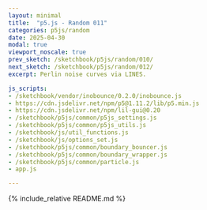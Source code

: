 ```yaml
---
layout: minimal
title:  "p5.js - Random 011"
categories: p5js/random
date: 2025-04-30
modal: true
viewport_noscale: true
prev_sketch: /sketchbook/p5js/random/010/
next_sketch: /sketchbook/p5js/random/012/
excerpt: Perlin noise curves via LINES.

js_scripts:
- /sketchbook/vendor/inobounce/0.2.0/inobounce.js
- https://cdn.jsdelivr.net/npm/p5@1.11.2/lib/p5.min.js
- https://cdn.jsdelivr.net/npm/lil-gui@0.20
- /sketchbook/p5js/common/p5js_settings.js
- /sketchbook/p5js/common/p5js_utils.js
- /sketchbook/js/util_functions.js
- /sketchbook/js/options_set.js
- /sketchbook/p5js/common/boundary_bouncer.js
- /sketchbook/p5js/common/boundary_wrapper.js
- /sketchbook/p5js/common/particle.js
- app.js

---
```


{% include_relative README.md %}

